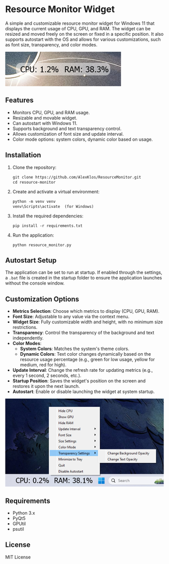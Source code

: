 
# Resource Monitor Widget

A simple and customizable resource monitor widget for Windows 11 that displays the current usage of CPU, GPU, and RAM. The widget can be resized and moved freely on the screen or fixed in a specific position. It also supports autostart with the OS and allows for various customizations, such as font size, transparency, and color modes.

![widget](scr1.png)

## Features
- Monitors CPU, GPU, and RAM usage.
- Resizable and movable widget.
- Can autostart with Windows 11.
- Supports background and text transparency control.
- Allows customization of font size and update interval.
- Color mode options: system colors, dynamic color based on usage.

## Installation

1. Clone the repository:
   ```
   git clone https://github.com/AlexKlos/ResourceMonitor.git
   cd resource-monitor
   ```

2. Create and activate a virtual environment:
   ```
   python -m venv venv
   venv\Scripts\activate  (for Windows)
   ```

3. Install the required dependencies:
   ```
   pip install -r requirements.txt
   ```

4. Run the application:
   ```
   python resource_monitor.py
   ```

## Autostart Setup

The application can be set to run at startup. If enabled through the settings, a `.bat` file is created in the startup folder to ensure the application launches without the console window.

## Customization Options

- **Metrics Selection**: Choose which metrics to display (CPU, GPU, RAM).
- **Font Size**: Adjustable to any value via the context menu.
- **Widget Size**: Fully customizable width and height, with no minimum size restrictions.
- **Transparency**: Control the transparency of the background and text independently.
- **Color Modes**:
    - **System Colors**: Matches the system's theme colors.
    - **Dynamic Colors**: Text color changes dynamically based on the resource usage percentage (e.g., green for low usage, yellow for medium, red for high).
- **Update Interval**: Change the refresh rate for updating metrics (e.g., every 1 second, 2 seconds, etc.).
- **Startup Position**: Saves the widget's position on the screen and restores it upon the next launch.
- **Autostart**: Enable or disable launching the widget at system startup.

![settings](scr2.png)

## Requirements

- Python 3.x
- PyQt5
- GPUtil
- psutil

## License
MIT License
